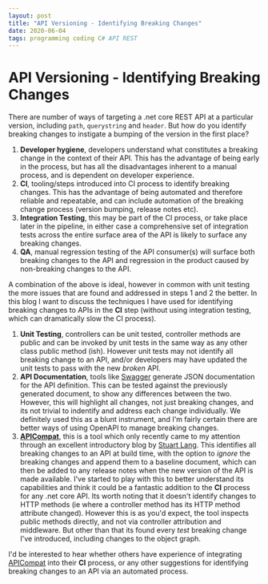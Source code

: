 ```yaml
---
layout: post
title: "API Versioning - Identifying Breaking Changes"
date: 2020-06-04
tags: programming coding C# API REST
---
```

# API Versioning - Identifying Breaking Changes

There are number of ways of targeting a .net core REST API at a particular version, including `path`, `querystring` and `header`. But how do you identify breaking changes to instigate a bumping of the version in the first place?

1. **Developer hygiene**, developers understand what constitutes a breaking change in the context of their API. This has the advantage of being early in the process, but has all the disadvantages inherent to a manual process, and is dependent on developer experience.
2. **CI**, tooling/steps introduced into CI process to identify breaking changes. This has the advantage of being automated and therefore reliable and repeatable, and can include automation of the breaking change process (version bumping, release notes etc). 
3. **Integration Testing**, this may be part of the CI process, or take place later in the pipeline, in either case a comprehensive set of integration tests across the entire surface area of the API is likely to surface any breaking changes.
4. **QA**, manual regression testing of the API consumer(s) will surface both breaking changes to the API and regression in the product caused by non-breaking changes to the API.

A combination of the above is ideal, however in common with unit testing the more issues that are found and addressed in steps 1 and 2 the better. In this blog I want to discuss the techniques I have used for identifying breaking changes to APIs in the **CI** step (without using integration testing, which can dramatically slow the CI process).

1. **Unit Testing**, controllers can be unit tested, controller methods are public and can be invoked by unit tests in the same way as any other class public method (ish). However unit tests may not identify all breaking change to an API, and/or developers may have updated the unit tests to pass with the new _broken_ API.
2. **API Documentation**, tools like [Swagger](https://swagger.io/) generate JSON documentation for the API definition. This can be tested against the previously generated document, to show any differences between the two. However, this will highlight all changes, not just breaking changes, and its not trivial to indentify and address each change individually. We definitely used this as a blunt instrument, and I'm fairly certain there are better ways of using OpenAPI to manage breaking changes.
3. [**APICompat**](https://github.com/dotnet/arcade/tree/44a53c66de431dbd54b4277d6338d2b103d6852d/src/Microsoft.DotNet.ApiCompat#microsoftdotnetapicompat), this is a tool which only recently came to my attention through an excellent introductory blog by [Stuart Lang](https://stu.dev/check-for-breaking-changes-with-apicompat/). This identifies all breaking changes to an API at build time, with the option to _ignore_ the breaking changes and append them to a baseline document, which can then be added to any release notes when the new version of the API is made available. I've started to play with this to better understand its capabilities and think it could be a fantastic addition to the **CI** process for any .net core API. Its worth noting that it doesn't identify changes to HTTP methods (ie where a controller method has its HTTP method attribute changed). However this is as you'd expect, the tool inspects public methods directly, and not via controller attribution and middleware. But other than that its found every _test_ breaking change I've introduced, including changes to the object graph.

I'd be interested to hear whether others have experience of integrating [APICompat](https://github.com/dotnet/arcade/tree/44a53c66de431dbd54b4277d6338d2b103d6852d/src/Microsoft.DotNet.ApiCompat#microsoftdotnetapicompat) into their **CI** process, or any other suggestions for identifying breaking changes to an API via an automated process.